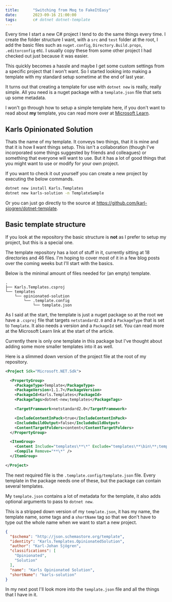 ```yaml
---
title:      "Switching from Moq to FakeItEasy"
date:       2023-09-16 21:00:00
tags:       c# dotnet dotnet-template
---
```


Every time I start a new C# project I tend to do the same things every time.
I create the folder structure I want, with a `src` and `test` folder at the
root, I add the basic files such as `nuget.config`, `Directory.Build.props`,
`.editorconfig` etc. I usually copy these from some other project I had checked
out just because it was easier.

This quickly becomes a hassle and maybe I get some custom settings from a 
specific project that I won't want. So I started looking into making a
template with my standard setup sometime at the end of last year.

It turns out that creating a template for use with `dotnet new` is really,
really simple. All you need is a nuget package with a `template.json` file
that sets up some metadata.

I won't go through how to setup a simple template here, if you don't want to
read about **my** template, you can read more over at [Microsoft Learn](https://learn.microsoft.com/en-us/dotnet/core/tools/custom-templates).

## Karls Opinionated Solution

Thats the name of my template. It conveys two things, that it is mine and
that it is how **I** want things setup. This isn't a collaboration (though
I've incorporated some things suggested by friends and colleagues) or
something that everyone will want to use. But it has a lot of good things
that you might want to use or modify for your own project.

If you want to check it out yourself you can create a new project by
executing the below commands.

```sh
dotnet new install Karls.Templates
dotnet new karls-solution -n TemplateSample
```

Or you can just go directly to the source at <https://github.com/karl-sjogren/dotnet-template>.

## Basic template structure

If you look at the repository the basic structure is **not** as I prefer
to setup my project, but this is a special one.

The template repository has a loot of stuff in it, currently sitting at
18 directories and 46 files. I'm hoping to cover most of it in a few
blog posts over the coming weeks but I'll start with the basics.

Below is the minimal amount of files needed for (an empty) template.

    .
    ├── Karls.Templates.csproj
    └── templates
        └── opinionated-solution
            └── .template.config
                └── template.json

As I said at the start, the template is just a nuget package so at the
root we have a  `.csproj` file that targets `netstandard2.0` and a 
`PackageType` that is set to  `Template`. It also needs a version and
a `PackageId` set. You can read more at the Microsoft Learn link at the
start of the article.

Currently there is only one template in this package but I've thought
about adding some more smaller templates into it as well.

Here is a slimmed down version of the project file at the root of my
repository.

```xml
<Project Sdk="Microsoft.NET.Sdk">

  <PropertyGroup>
    <PackageType>Template</PackageType>
    <PackageVersion>1.1.7</PackageVersion>
    <PackageId>Karls.Templates</PackageId>
    <PackageTags>dotnet-new;templates</PackageTags>

    <TargetFramework>netstandard2.0</TargetFramework>

    <IncludeContentInPack>true</IncludeContentInPack>
    <IncludeBuildOutput>false</IncludeBuildOutput>
    <ContentTargetFolders>content</ContentTargetFolders>
  </PropertyGroup>

  <ItemGroup>
    <Content Include="templates\**\*" Exclude="templates\**\bin\**;templates\**\obj\**" />
    <Compile Remove="**\*" />
  </ItemGroup>

</Project>
```

The next required file is the `.template.config/template.json` file.
Every template in the package needs one of these, but the package can
contain several templates.

My `template.json` contains a lot of metadata for the template, it also
adds optional arguments to pass to `dotnet new`.

This is a stripped down version of my `template.json`, it has my name,
the template name, some tags and a `shortName` tag so that we don't
have to type out the whole name when we want to start a new project.

```json
{
  "$schema": "http://json.schemastore.org/template",
  "identity": "Karls.Templates.OpinionatedSolution",
  "author": "Karl-Johan Sjögren",
  "classifications": [
    "Opinionated",
    "Solution"
  ],
  "name": "Karls Opinionated Solution",
  "shortName": "karls-solution"
}
```

In my next post I'll look more into the `template.json` file and
all the things that I have in it.
